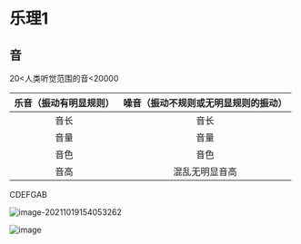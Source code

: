 #  乐理1

## 音

20<人类听觉范围的音<20000

| 乐音（振动有明显规则） | 噪音（振动不规则或无明显规则的振动） |
| :--------------------: | :----------------------------------: |
|          音长          |                 音长                 |
|          音量          |                 音量                 |
|          音色          |                 音色                 |
|          音高          |            混乱无明显音高            |



CDEFGAB

![image-20211019154053262](https://typora-huang-cong.oss-cn-shanghai.aliyuncs.com/image-20211019154053262.png)







![image](https://typora-huang-cong.oss-cn-shanghai.aliyuncs.com/image.png)





